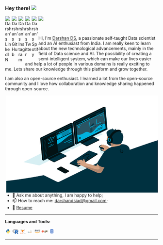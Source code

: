 ### Hey there! <img src="https://media.giphy.com/media/hvRJCLFzcasrR4ia7z/giphy.gif" width="25px">

<a href="https://www.linkedin.com/in/darshan-ds/">
  <img align="left" alt="Darshan's LinkedIN" width="22px" src="https://raw.githubusercontent.com/peterthehan/peterthehan/master/assets/linkedin.svg" />
</a>

<a href="https://github.com/darshan-ds">
  <img align="left" alt="Darshan's GitHub" width="22px" src="https://edent.github.io/SuperTinyIcons/images/png/github.png" />
</a>

<a href="https://www.instagram.com/dar_shan_ds/">
  <img align="left" alt="Darshan's Instagram" width="22px" src="https://edent.github.io/SuperTinyIcons/images/svg/instagram.svg" />
</a>
<a href="https://twitter.com/Darshan95777748">
  <img align="left" alt="Darshan's Twitter" width="22px" src="https://raw.githubusercontent.com/peterthehan/peterthehan/master/assets/twitter.svg" />
</a>

<a href="">
  <img align="left" alt="Darshan's Spotify" width="22px" src="https://raw.githubusercontent.com/peterthehan/peterthehan/master/assets/spotify.svg" />
</a>

![](https://visitor-badge.glitch.me/badge?page_id=darshan-ds.darshan-ds)

<br />


Hi, I'm [Darshan DS](https://darshan-ds.github.io/), a passionate self-taught Data scientist and an AI enthusiast from India. I am really keen to learn about the new technological advancements, mainly in the field of Data science and AI. The possibility of creating a semi-intelligent system, which can make our lives easier
and help a lot of people in various domains is really exciting to me. Lets share our knowledge through this platform and grow together.

I am also an open-source enthusiast. I learned a lot from the open-source community and I love how collaboration and knowledge sharing happened through open-source.


  <img align="right" alt="GIF" src="https://github.com/darshan-ds/darshan-ds/blob/master/code.gif?raw=true" width="500" height="320" />
  
- 💬 Ask me about anything, I am happy to help;
- 📫 How to reach me: [darshandsiad@gmail.com](mailto:darshandsiad@gmail.com);
- 📝 [Resume](https://drive.google.com/file/d/1lY4Jwuxvc2upkkwyqlzF3wE-8-LK04sy/view?usp=sharing)

---

**Languages and Tools:**  

<code><img height="20" src="https://raw.githubusercontent.com/github/explore/80688e429a7d4ef2fca1e82350fe8e3517d3494d/topics/python/python.png"></code>
<code><img height="20" src="https://raw.githubusercontent.com/github/explore/80688e429a7d4ef2fca1e82350fe8e3517d3494d/topics/r/r.png"></code>
<code><img height="20" src="https://raw.githubusercontent.com/github/explore/80688e429a7d4ef2fca1e82350fe8e3517d3494d/topics/tensorflow/tensorflow.png"></code>
<code><img height="20" src="https://raw.githubusercontent.com/github/explore/5c058a388828bb5fde0bcafd4bc867b5bb3f26f3/topics/mysql/mysql.png"></code>
<code><img height="20" src="https://raw.githubusercontent.com/github/explore/80688e429a7d4ef2fca1e82350fe8e3517d3494d/topics/aws/aws.png"></code>
<code><img height="20" src="https://raw.githubusercontent.com/github/explore/80688e429a7d4ef2fca1e82350fe8e3517d3494d/topics/git/git.png"></code>
<code><img height="20" src="https://raw.githubusercontent.com/github/explore/80688e429a7d4ef2fca1e82350fe8e3517d3494d/topics/sql/sql.png"></code>

---
